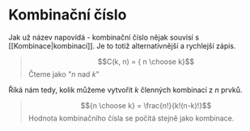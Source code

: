 # Kombinační číslo
Jak už název napovídá - kombinační číslo nějak souvisí s [[Kombinace|kombinací]]. Je to totiž alternativnější a rychlejší zápis.

>$$C(k, n) = { n \choose k}$$
>Čteme jako "$n$ nad $k$"

Říká nám tedy, kolik můžeme vytvořit $k$ členných kombinací z $n$ prvků.

>$${n \choose k} = \frac{n!}{k!(n-k)!}$$
>Hodnota kombinačního čísla se počítá stejně jako kombinace.